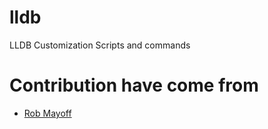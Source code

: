 lldb
====

LLDB Customization Scripts and commands

# Contribution have come from
* [Rob Mayoff](https://github.com/mayoff)
